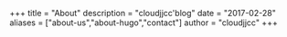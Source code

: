 +++
title = "About"
description = "cloudjjcc'blog"
date = "2017-02-28"
aliases = ["about-us","about-hugo","contact"]
author = "cloudjjcc"
+++

